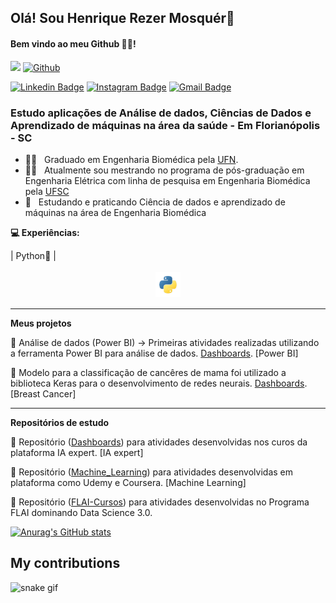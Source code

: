 
<!-- BLOG-POST-LIST:START -->
<!-- BLOG-POST-LIST:END -->
## Olá! Sou Henrique Rezer Mosquér👋
#### Bem vindo ao meu Github 🧑‍💻!
 ![](https://visitor-badge.laobi.icu/badge?page_id=Henriquerezer.Henriquerezer)
 [![Github](https://img.shields.io/github/followers/Henriquerezer?label=Follow&style=social)](https://github.com/Henriquerezer)

[![Linkedin Badge](https://img.shields.io/badge/-HenriqueRezerMosquer-6633cc?-LinkedIn-blue?style=flat-square&logo=Linkedin&logoColor=white&link=https://www.linkedin.com/in/henrique-rezer-mosquer-39074550/)](https://www.linkedin.com/in/henrique-rezer-mosquer-39074550/)
[![Instagram Badge](https://img.shields.io/badge/-Instagram-blue?style=flat-square&logo=Instagram&logoColor=white&link=https://www.instagram.com/henrique_rezer/)](https://www.instagram.com/henrique_rezer/) 
[![Gmail Badge](https://img.shields.io/badge/-hrezermosquer75@gmail.com-6633cc?style=flat-square&logo=Gmail&logoColor=white&link=mailto:hrezermosquer75@gmail.com)](mailto:hrezermosquer75@gmail.com)


### Estudo aplicações de Análise de dados, Ciências de Dados e Aprendizado de máquinas na área da saúde - Em Florianópolis - SC

- 👨‍🎓  &nbsp; Graduado em Engenharia Biomédica pela [UFN](https://www.ufn.edu.br/site/ensino/graduacao/engenharia-biomedica).
- 👨‍💻 &nbsp; Atualmente sou mestrando no programa de pós-graduação em Engenharia Elétrica com linha de pesquisa em Engenharia Biomédica pela [UFSC](https://ppgeel.posgrad.ufsc.br/)
- 📖 &nbsp; Estudando e praticando Ciência de dados e aprendizado de máquinas na área de Engenharia Biomédica

**💻 Experiências:**

| Python💜 |
 <p align="center">
<img src="https://raw.githubusercontent.com/github/explore/80688e429a7d4ef2fca1e82350fe8e3517d3494d/topics/python/python.png" alt="Python" height="40" style="vertical-align:top; margin:4px">

_____________________________________________________________________________________________________________________________________________________________
 
**Meus projetos** 
 
:mag_right: Análise de dados (Power BI) -> Primeiras atividades realizadas utilizando a ferramenta Power BI para análise de dados. [Dashboards](https://github.com/Henriquerezer/dashboard). [Power BI]
 
 :hospital: Modelo para a classificação de cancêres de mama foi utilizado a biblioteca Keras para o desenvolvimento de redes neurais. [Dashboards](https://github.com/Henriquerezer/Breast_cancer). [Breast Cancer]
 
 _____________________________________________________________________________________________________________________________________________________________
 **Repositórios de estudo**
 
 :green_book: Repositório ([Dashboards](https://github.com/Henriquerezer/IA-Expert-Academy)) para atividades desenvolvidas nos curos da plataforma IA expert. [IA expert]
 
 :closed_book: Repositório ([Machine_Learning](https://github.com/Henriquerezer/Machine_Learning)) para atividades desenvolvidas em plataforma como Udemy e Coursera. [Machine Learning]
 
 :ledger: Repositório ([FLAI-Cursos](https://github.com/Henriquerezer/FLAI-Cursos)) para atividades desenvolvidas no Programa FLAI dominando Data Science 3.0.
 
 
 [![Anurag's GitHub stats](https://github-readme-stats.vercel.app/api?username=Henriquerezer&theme=radical)](https://github.com/Henriquerezer/Henriquerezer)
 
 ## My contributions
 
 ![snake gif](https://github.com/Henriquerezer/Henriquerezer/blob/output/github-contribution-grid-snake.gif)

